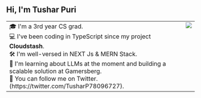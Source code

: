## Hi, I'm Tushar Puri

<table >
  <tr>
    <td valign="top">
🎓 I'm a 3rd year CS grad. <br>
💻 I've been coding in TypeScript since my project <b>Cloudstash</b>.  <br>
🛠️ I'm well-versed in NEXT Js & MERN Stack.  <br>
🤖 I'm learning about LLMs at the moment and building a scalable solution at Gamersberg.  <br>
👾 You can follow me on Twitter. (https://twitter.com/TusharP78096727).  <br>
    </td>
        <td valign="top"><img src="https://github-readme-stats.vercel.app/api/top-langs/?username=tusharpuri10&layout=compact&show_icons=true&title_color=ffffff&icon_color=34abeb&text_color=daf7dc&bg_color=151515"/></td>
  </tr>
</table>

